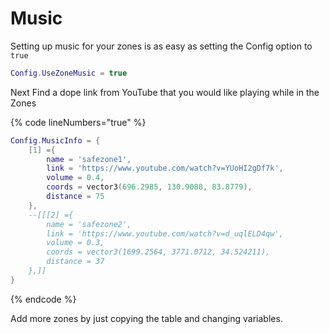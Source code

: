 # Music

Setting up music for your zones is as easy as setting the Config option to `true`

```lua
Config.UseZoneMusic = true
```

Next Find a dope link from YouTube that you would like playing while in the Zones

{% code lineNumbers="true" %}
```lua
Config.MusicInfo = {
    [1] ={
        name = 'safezone1',
        link = 'https://www.youtube.com/watch?v=YUoHI2gDf7k',
        volume = 0.4,
        coords = vector3(696.2985, 130.9088, 83.8779),
        distance = 75
    },
    --[[[2] ={
        name = 'safezone2',
        link = 'https://www.youtube.com/watch?v=d_uqlELD4qw',
        volume = 0.3,
        coords = vector3(1699.2564, 3771.0712, 34.524211),
        distance = 37
    },]]
}
```
{% endcode %}

Add more zones by just copying the table and changing variables.&#x20;
